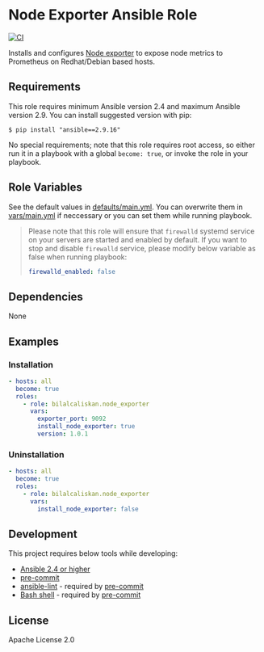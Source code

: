 # Node Exporter Ansible Role

[![CI](https://github.com/bilalcaliskan/node_exporter-ansible-role/workflows/CI/badge.svg?event=push)](https://github.com/bilalcaliskan/node_exporter-ansible-role/actions?query=workflow%3ACI)

Installs and configures [Node exporter](https://github.com/prometheus/node_exporter) to expose node metrics to Prometheus on Redhat/Debian based hosts.

## Requirements

This role requires minimum Ansible version 2.4 and maximum Ansible version 2.9. You can install suggested version with pip:
```
$ pip install "ansible==2.9.16"
```

No special requirements; note that this role requires root access, so either run it in a playbook with a global `become: true`, or invoke the role in your playbook.

## Role Variables
See the default values in [defaults/main.yml](defaults/main.yml). You can overwrite them in [vars/main.yml](vars/main.yml) if neccessary or you can set them while running playbook.

> Please note that this role will ensure that `firewalld` systemd service on your servers are started and enabled by default. If you want to stop and disable `firewalld` service, please modify below variable as false when running playbook:
> ```yaml
> firewalld_enabled: false

## Dependencies

None

## Examples

### Installation
```yaml
- hosts: all
  become: true
  roles:
    - role: bilalcaliskan.node_exporter
      vars:
        exporter_port: 9092
        install_node_exporter: true
        version: 1.0.1
```

### Uninstallation

```yaml
- hosts: all
  become: true
  roles:
    - role: bilalcaliskan.node_exporter
      vars:
        install_node_exporter: false
```

## Development
This project requires below tools while developing:
- [Ansible 2.4 or higher](https://docs.ansible.com/ansible/latest/installation_guide/intro_installation.html)
- [pre-commit](https://pre-commit.com/)
- [ansible-lint](https://ansible-lint.readthedocs.io/en/latest/installing.html#using-pip-or-pipx) - required by [pre-commit](https://pre-commit.com/)
- [Bash shell](https://www.gnu.org/software/bash/) - required by [pre-commit](https://pre-commit.com/)

## License
Apache License 2.0
